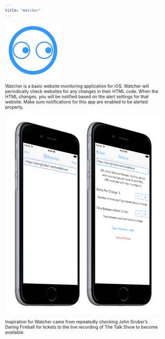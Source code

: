 ```yaml
---
title: "Watcher"
---
```


![watcher app icon](./images/watcher-app-icon.png)

Watcher is a basic website monitoring application for iOS. Watcher will periodically check websites for any changes in their HTML code. When the HTML changes, you will be notified based on the alert settings for that website. Make sure notifications for this app are enabled to be alerted properly.

![watcher app view](./images/watcher-app.png)

Inspiration for Watcher came from repeatedly checking John Gruber’s Daring Fireball for tickets to the live recording of The Talk Show to become available.
